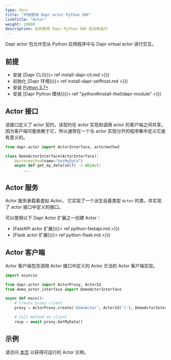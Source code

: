 ```yaml
---
type: docs
title: "开始使用 Dapr actor Python SDK"
linkTitle: "Actor"
weight: 20000
description: 如何使用 Dapr Python SDK 启动和运行
---
```


Dapr actor 包允许您从 Python 应用程序中与 Dapr virtual actor 进行交互。

## 前提

- 安装 [Dapr CLI]({{< ref install-dapr-cli.md >}})
- 初始化 [Dapr 环境]({{< ref install-dapr-selfhost.md >}})
- 安装 [Python 3.7+](https://www.python.org/downloads/)
- 安装 [Dapr Python 模块]({{< ref "python#install-the0dapr-module" >}})

## Actor 接口

该接口定义了 actor 契约，该契约在 actor 实现和调用 actor 的客户端之间共享。 因为客户端可能依赖于它，所以通常在一个与 actor 实现分开的程序集中定义它是有意义的。

```python
from dapr.actor import ActorInterface, actormethod

class DemoActorInterface(ActorInterface):
    @actormethod(name="GetMyData")
    async def get_my_data(self) -> object:
        ...
```

## Actor 服务

Actor 服务承载着虚拟 Actor。 它实现了一个派生自基类型 `Actor` 的类，并实现了 actor 接口中定义的接口。

可以使用以下 Dapr Actor 扩展之一创建 Actor：
   - [FastAPI actor 扩展]({{< ref python-fastapi.md >}})
   - [Flask actor 扩展]({{< ref python-flask.md >}})

## Actor 客户端

Actor 客户端包含调用 Actor 接口中定义的 Actor 方法的 Actor 客户端实现。

```python
import asyncio

from dapr.actor import ActorProxy, ActorId
from demo_actor_interface import DemoActorInterface

async def main():
    # Create proxy client
    proxy = ActorProxy.create('DemoActor', ActorId('1'), DemoActorInterface)

    # Call method on client
    resp = await proxy.GetMyData()
```

## 示例

请访问 [本页](https://github.com/dapr/python-sdk/tree/release-1.0/examples/demo_actor) 以获得可运行的 Actor 示例。